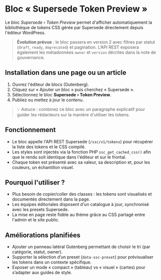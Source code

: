 # Bloc « Supersede Token Preview »

Le bloc *Supersede › Token Preview* permet d'afficher automatiquement la bibliothèque de tokens CSS gérée par Supersede directement depuis l'éditeur WordPress.

> **Évolution prévue** : le bloc passera en version 2 avec filtres par statut (`draft`, `ready`, `deprecated`) et pagination. L’API REST exposera également les métadonnées `owner` et `version` décrites dans la note de gouvernance.

## Installation dans une page ou un article

1. Ouvrez l'éditeur de blocs (Gutenberg).
2. Cliquez sur « Ajouter un bloc » puis cherchez « Supersede ».
3. Sélectionnez le bloc **Supersede › Token Preview**.
4. Publiez ou mettez à jour le contenu.

> 💡 Astuce : combinez ce bloc avec un paragraphe explicatif pour guider les rédacteurs sur la manière d'utiliser les tokens.

## Fonctionnement

- Le bloc appelle l'API REST Supersede (`/ssc/v1/tokens`) pour récupérer la liste des tokens et le CSS compilé.
- Les styles sont injectés via la fonction PHP `ssc_get_cached_css()` afin que le rendu soit identique dans l'éditeur et sur le frontal.
- Chaque token est présenté avec sa valeur, sa description et, pour les couleurs, un échantillon visuel.

## Pourquoi l'utiliser ?

- Plus besoin de copier/coller des classes : les tokens sont visualisés et documentés directement dans la page.
- Les équipes éditoriales disposent d'un catalogue à jour, synchronisé avec les presets Supersede.
- La mise en page reste fidèle au thème grâce au CSS partagé entre l'admin et le site public.

## Améliorations planifiées

- Ajouter un panneau latéral Gutenberg permettant de choisir le tri (par catégorie, statut, owner).
- Supporter la sélection d’un preset (`data-ssc-preset`) pour prévisualiser les tokens dans un contexte spécifique.
- Exposer un mode « compact » (tableau) vs « visuel » (cartes) pour s’adapter aux guides de style.
